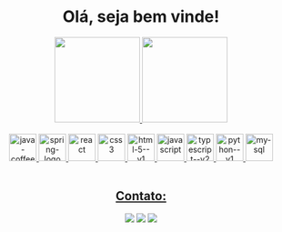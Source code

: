 

 <h1 align = center>Olá, seja bem vinde!</h1>
 


 <div align = center>
  <a href="https://github.com/thamirespereira">
  <img height="150em" src="https://github-readme-stats.vercel.app/api?username=thamirespereira&show_icons=true&theme=dracula&include_all_commits=true&count_private=true"/>
  <img height="150em" src="https://github-readme-stats.vercel.app/api/top-langs/?username=thamirespereira&layout=compact&langs_count=7&theme=dark"/>
 </div>

<div align = center>
   <br>
   <img width="48" height="48" src="https://img.icons8.com/fluency/48/java-coffee-cup-logo.png" alt="java-coffee-cup-logo"/>
   <img width="48" height="48" src="https://img.icons8.com/color/48/spring-logo.png" alt="spring-logo"/>
   <img width="48" height="48" src="https://img.icons8.com/plasticine/100/react.png" alt="react"/>
   <img width="48" height="48" src="https://img.icons8.com/color/48/css3.png" alt="css3"/>
   <img width="48" height="48" src="https://img.icons8.com/color/48/html-5--v1.png" alt="html-5--v1"/>
   <img width="48" height="48" src="https://img.icons8.com/fluency/48/javascript.png" alt="javascript"/>
   <img width="48" height="48" src="https://img.icons8.com/fluency/48/typescript--v2.png" alt="typescript--v2"/>
   <img width="48" height="48" src="https://img.icons8.com/color/48/python--v1.png" alt="python--v1"/>
   <img width="48" height="48" src="https://img.icons8.com/fluency/48/my-sql.png" alt="my-sql"/>
   
</div>
 <br>

 <div align = center>
  <h2>Contato: </h2>
   <a href = "mailto:thamiresfrpereira2@gmail.com"><img src="https://img.icons8.com/fluency/48/new-post.png"/ target="_blank"></a>
  <a href="https://www.linkedin.com/in/thamirespereira-dev/" target="_blank"><img src="https://img.icons8.com/color/48/linkedin.png"/ target="_blank"></a> 
  <a href="https://thamirespereira.github.io/resume/" target="_blank"><img src="https://img.icons8.com/fluency/48/document.png"/ target="_blank"></a> 
 </div>
